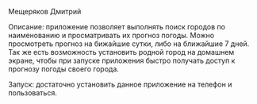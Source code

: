  Мещеряков Дмитрий

Описание: приложение позволяет выполнять поиск городов по наименованию и просматривать их прогноз погоды. Можно просмотреть прогноз на бижайшие сутки, либо на ближайшие 7 дней. Так же есть возможность установить родной город на домашнем экране, чтобы при запуске приложения быстро получать доступ к прогнозу погоды своего города.

Запуск: достаточно установить данное приложение на телефон и пользоваться.

